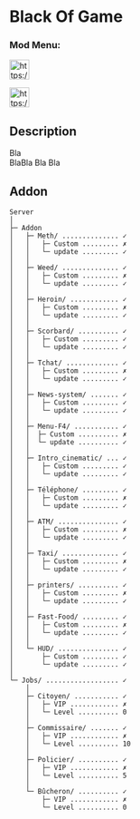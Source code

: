 # Black Of Game

<h3 align="left">Mod Menu:</h3>
<p align="left">
<a href="https://discord.gg/ABwCDdSukb" target="blank"><img align="center" src="https://img.shields.io/badge/Menu%20Project-%237289DA.svg??style=plastic&logo=discord&logoColor=white" alt="https://blackofgame.fr/discord" height="35" /></a>
</p>
<a href="https://stricky.alwaysdata.net/bog/connection.php" target="blank"><img align="center" src="https://stricky.alwaysdata.net/gmod.svg??style=plastic&logo=&logoColor=white" alt="https://stricky.alwaysdata.net/bog/connection.php" height="35" /></a>
</p>

## Description

Bla\
BlaBla
Bla
Bla

## Addon

```
Server
│
├─ Addon
│   ├─ Meth/ .............. ✓
│   │   ├─ Custom ......... ✗
│   │   └─ update ......... ✓
│   │
│   ├─ Weed/ .............. ✓
│   │   ├─ Custom ......... ✗
│   │   └─ update ......... ✓
│   │
│   ├─ Heroin/ ............ ✓
│   │   ├─ Custom ......... ✗
│   │   └─ update ......... ✓
│   │
│   ├─ Scorbard/ .......... ✓
│   │   ├─ Custom ......... ✓
│   │   └─ update ......... ✓
│   │
│   ├─ Tchat/ ............. ✓
│   │   ├─ Custom ......... ✗
│   │   └─ update ......... ✓
│   │
│   ├─ News-system/ ....... ✓
│   │   ├─ Custom ......... ✓
│   │   └─ update ......... ✓
│   │
│   ├─ Menu-F4/ ........... ✓
│   │  ├─ Custom .......... ✗
│   │  └─ update .......... ✓
│   │
│   ├─ Intro_cinematic/ ... ✓
│   │   ├─ Custom ......... ✓
│   │   └─ update ......... ✓
│   │
│   ├─ Téléphone/ ......... ✓
│   │   ├─ Custom ......... ✗
│   │   └─ update ......... ✓
│   │
│   ├─ ATM/ ............... ✓
│   │   ├─ Custom ......... ✗
│   │   └─ update ......... ✓
│   │
│   ├─ Taxi/ .............. ✓
│   │   ├─ Custom ......... ✗
│   │   └─ update ......... ✓
│   │
│   ├─ printers/ .......... ✓
│   │   ├─ Custom ......... ✗
│   │   └─ update ......... ✓
│   │
│   ├─ Fast-Food/ ......... ✓
│   │   ├─ Custom ......... ✗
│   │   └─ update ......... ✓
│   │
│   └─ HUD/ ............... ✓
│       ├─ Custom ......... ✓
│       └─ update ......... ✓
│ 
└─ Jobs/ .................. ✓
    │
    ├─ Citoyen/ ........... ✓
    │   ├─ VIP ............ ✗
    │   └─ Level .......... 0
    │
    ├─ Commissaire/ ....... ✓
    │   ├─ VIP ............ ✗
    │   └─ Level .......... 10
    │
    ├─ Policier/ .......... ✓
    │   ├─ VIP ............ ✗
    │   └─ Level .......... 5
    │
    └─ Bûcheron/ .......... ✓
        ├─ VIP ............ ✗
        └─ Level .......... 0
```

